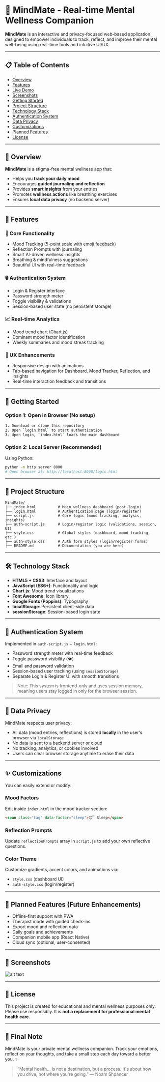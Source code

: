 
# 🧠 MindMate - Real-time Mental Wellness Companion

**MindMate** is an interactive and privacy-focused web-based application designed to empower individuals to track, reflect, and improve their mental well-being using real-time tools and intuitive UI/UX.

---

## 📋 Table of Contents
- [Overview](#overview)
- [Features](#features)
- [Live Demo](#live-demo)
- [Screenshots](#screenshots)
- [Getting Started](#getting-started)
- [Project Structure](#project-structure)
- [Technology Stack](#technology-stack)
- [Authentication System](#authentication-system)
- [Data Privacy](#data-privacy)
- [Customizations](#customizations)
- [Planned Features](#planned-features)
- [License](#license)

---

## 🧭 Overview

**MindMate** is a stigma-free mental wellness app that:
- Helps you **track your daily mood**
- Encourages **guided journaling and reflection**
- Provides **smart insights** from your entries
- Promotes **wellness actions** like breathing exercises
- Ensures **local data privacy** (no backend server)

---

## 🌟 Features

### 🎯 Core Functionality
- Mood Tracking (5-point scale with emoji feedback)
- Reflection Prompts with journaling
- Smart AI-driven wellness insights
- Breathing & mindfulness suggestions
- Beautiful UI with real-time feedback

### 🔒 Authentication System
- Login & Register interface
- Password strength meter
- Toggle visibility & validations
- Session-based user state (no persistent storage)

### 📈 Real-time Analytics
- Mood trend chart (Chart.js)
- Dominant mood factor identification
- Weekly summaries and mood streak tracking

### 🎨 UX Enhancements
- Responsive design with animations
- Tab-based navigation for Dashboard, Mood Tracker, Reflection, and Insights
- Real-time interaction feedback and transitions

---

## 🚀 Getting Started

### Option 1: Open in Browser (No setup)
```bash
1. Download or clone this repository
2. Open `login.html` to start authentication
3. Upon login, `index.html` loads the main dashboard
```

### Option 2: Local Server (Recommended)
Using Python:
```bash
python -m http.server 8000
# Open browser at: http://localhost:8000/login.html
```

---

## 📁 Project Structure

```
MindMate/
├── index.html          # Main wellness dashboard (post-login)
├── login.html          # Authentication page (login/register)
├── script.js           # Core logic (mood tracking, analysis, insights)
├── auth-script.js      # Login/register logic (validations, session, UI)
├── style.css           # Global styles (dashboard, mood tracking, etc.)
├── auth-style.css      # Auth form styles (login/register forms)
├── README.md           # Documentation (you are here)
```

---

## 🛠️ Technology Stack

- **HTML5 + CSS3**: Interface and layout
- **JavaScript (ES6+)**: Functionality and logic
- **Chart.js**: Mood trend visualizations
- **Font Awesome**: Icon library
- **Google Fonts (Poppins)**: Typography
- **localStorage**: Persistent client-side data
- **sessionStorage**: Session-based login state

---

## 🔐 Authentication System

Implemented in `auth-script.js` + `login.html`:
- Password strength meter with real-time feedback
- Toggle password visibility (👁️)
- Email and password validation
- Session-based user tracking (using `sessionStorage`)
- Separate Login & Register UI with smooth transitions

> Note: This system is frontend-only and uses session memory, meaning users stay logged in only for the browser session.

---

## 🔎 Data Privacy

MindMate respects user privacy:
- All data (mood entries, reflections) is stored **locally** in the user's browser via `localStorage`
- No data is sent to a backend server or cloud
- No tracking, analytics, or cookies involved
- Users can clear browser storage anytime to erase their data

---

## ✨ Customizations

You can easily extend or modify:

### Mood Factors
Edit inside `index.html` in the mood tracker section:
```html
<span class="tag" data-factor="sleep">😴 Sleep</span>
```

### Reflection Prompts
Update `reflectionPrompts` array in `script.js` to add your own reflective questions.

### Color Theme
Customize gradients, accent colors, and animations via:
- `style.css` (dashboard UI)
- `auth-style.css` (login/register)

---

## 🎯 Planned Features (Future Enhancements)

- Offline-first support with PWA
- Therapist mode with guided check-ins
- Export mood and reflection data
- Daily goals and achievements
- Companion mobile app (React Native)
- Cloud sync (optional, user-consented)

---

## 📸 Screenshots

![alt text](login.png)

---

## 📜 License

This project is created for educational and mental wellness purposes only. Please use responsibly. It is **not a replacement for professional mental health care**.

---

## 💙 Final Note

MindMate is your private mental wellness companion. Track your emotions, reflect on your thoughts, and take a small step each day toward a better you. ✨

> “Mental health… is not a destination, but a process. It's about how you drive, not where you're going.” — Noam Shpancer

